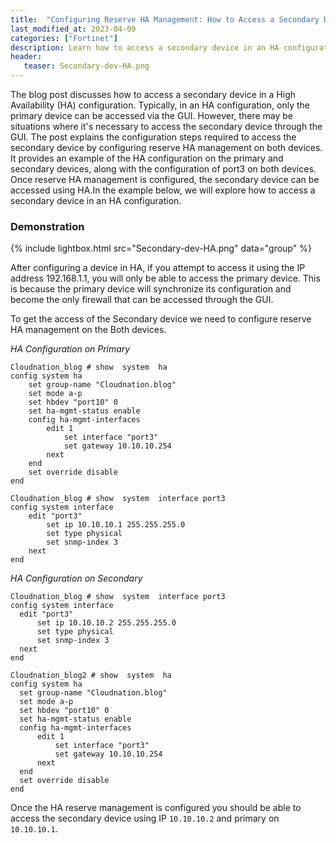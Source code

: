 ```yaml
---
title:  "Configuring Reserve HA Management: How to Access a Secondary Device"
last_modified_at: 2023-04-09
categories: ["Fortinet"]
description: Learn how to access a secondary device in an HA configuration by configuring reserve HA management on both devices. Follow our step-by-step guide with examples to gain access to the secondary device through the GUI
header:
   teaser: Secondary-dev-HA.png
---
```


The blog post discusses how to access a secondary device in a High Availability (HA) configuration. Typically, in an HA configuration, only the primary device can be accessed via the GUI. However, there may be situations where it's necessary to access the secondary device through the GUI. The post explains the configuration steps required to access the secondary device by configuring reserve HA management on both devices. It provides an example of the HA configuration on the primary and secondary devices, along with the configuration of port3 on both devices. Once reserve HA management is configured, the secondary device can be accessed using HA.In the example below, we will explore how to access a secondary device in an HA configuration.

### Demonstration

{% include lightbox.html src="Secondary-dev-HA.png" data="group" %}
 
After configuring a device in HA, if you attempt to access it using the IP address 192.168.1.1, you will only be able to access the primary device. This is because the primary device will synchronize its configuration and become the only firewall that can be accessed through the GUI.

To get the access of the Secondary device we need to configure reserve HA management on the Both devices.

*HA Configuration on Primary*

```shell
Cloudnation_blog # show  system  ha
config system ha
    set group-name "Cloudnation.blog"
    set mode a-p
    set hbdev "port10" 0 
    set ha-mgmt-status enable
    config ha-mgmt-interfaces
        edit 1
            set interface "port3"
            set gateway 10.10.10.254
        next
    end
    set override disable
end

Cloudnation_blog # show  system  interface port3
config system interface
    edit "port3"
        set ip 10.10.10.1 255.255.255.0
        set type physical
        set snmp-index 3
    next
end
```


*HA Configuration on Secondary*

 ```shell
Cloudnation_blog # show  system  interface port3
config system interface
   edit "port3"
       set ip 10.10.10.2 255.255.255.0
       set type physical
       set snmp-index 3
   next
end

Cloudnation_blog2 # show  system  ha
config system ha
   set group-name "Cloudnation.blog"
   set mode a-p
   set hbdev "port10" 0 
   set ha-mgmt-status enable
   config ha-mgmt-interfaces
       edit 1
           set interface "port3"
           set gateway 10.10.10.254
       next
   end
   set override disable
end
```

Once the HA reserve management is configured you should be able to access the secondary device using IP `10.10.10.2` and primary on `10.10.10.1`.
